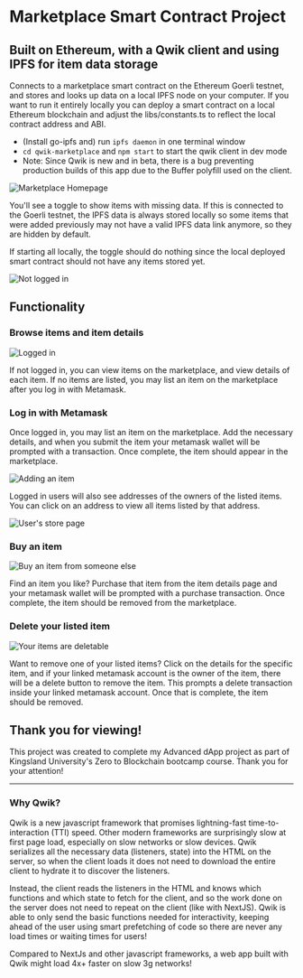 # Marketplace Smart Contract Project

## Built on Ethereum, with a Qwik client and using IPFS for item data storage

Connects to a marketplace smart contract on the Ethereum Goerli testnet, and stores and looks up data on a local IPFS node on your computer. If you want to run it entirely locally you can deploy a smart contract on a local Ethereum blockchain and adjust the libs/constants.ts to reflect the local contract address and ABI.

- (Install go-ipfs and) run `ipfs daemon` in one terminal window
- `cd qwik-marketplace` and `npm start` to start the qwik client in dev mode
- Note: Since Qwik is new and in beta, there is a bug preventing production builds of this app due to the Buffer polyfill used on the client.

![Marketplace Homepage](https://user-images.githubusercontent.com/67028427/200962692-9afde788-90ea-413d-8214-47e4579f590f.png)

You'll see a toggle to show items with missing data. If this is connected to the Goerli testnet, the IPFS data is always stored locally so some items that were added previously may not have a valid IPFS data link anymore, so they are hidden by default.

If starting all locally, the toggle should do nothing since the local deployed smart contract should not have any items stored yet.

![Not logged in](https://user-images.githubusercontent.com/67028427/200963054-a9a627d4-bd42-4c84-b635-f22155e7ad69.png)

## Functionality

### Browse items and item details

![Logged in](https://user-images.githubusercontent.com/67028427/200963323-4f368c5c-c73e-4e33-8e31-d4dbc6fd53e7.png)

If not logged in, you can view items on the marketplace, and view details of each item. If no items are listed, you may list an item on the marketplace after you log in with Metamask.

### Log in with Metamask

Once logged in, you may list an item on the marketplace. Add the necessary details, and when you submit the item your metamask wallet will be prompted with a transaction. Once complete, the item should appear in the marketplace.

![Adding an item](https://user-images.githubusercontent.com/67028427/200962789-950054db-3a3c-4485-8afc-e8c5f9cd5b55.png)

Logged in users will also see addresses of the owners of the listed items. You can click on an address to view all items listed by that address.

![User's store page](https://user-images.githubusercontent.com/67028427/200963194-9e296d78-d5ff-4319-a4ca-14fff414e3d8.png)

### Buy an item

![Buy an item from someone else](https://user-images.githubusercontent.com/67028427/200962850-fa24f17e-46ef-4c48-b44a-05abf202c13c.png)

Find an item you like? Purchase that item from the item details page and your metamask wallet will be prompted with a purchase transaction. Once complete, the item should be removed from the marketplace.

### Delete your listed item

![Your items are deletable](https://user-images.githubusercontent.com/67028427/200962924-9e476473-088a-450e-9d7e-25a81dc7b0d6.png)

Want to remove one of your listed items? Click on the details for the specific item, and if your linked metamask account is the owner of the item, there will be a delete button to remove the item. This prompts a delete transaction inside your linked metamask account. Once that is complete, the item should be removed.

## Thank you for viewing!

This project was created to complete my Advanced dApp project as part of Kingsland University's Zero to Blockchain bootcamp course. Thank you for your attention!

---

### Why Qwik?

Qwik is a new javascript framework that promises lightning-fast time-to-interaction (TTI) speed. Other modern frameworks are surprisingly slow at first page load, especially on slow networks or slow devices. Qwik serializes all the necessary data (listeners, state) into the HTML on the server, so when the client loads it does not need to download the entire client to hydrate it to discover the listeners. 

Instead, the client reads the listeners in the HTML and knows which functions and which state to fetch for the client, and so the work done on the server does not need to repeat on the client (like with NextJS). Qwik is able to only send the basic functions needed for interactivity, keeping ahead of the user using smart prefetching of code so there are never any load times or waiting times for users!

Compared to NextJs and other javascript frameworks, a web app built with Qwik might load 4x+ faster on slow 3g networks!
